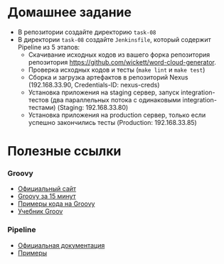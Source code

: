 # Домашнее задание

- В репозитории создайте директорию `task-08`
- В директории `task-08` создайте `Jenkinsfile`, который содержит Pipeline из 5 этапов:
  - Скачивание исходных кодов из вашего форка репозитория репозитория https://github.com/wickett/word-cloud-generator.
  - Проверка исходных кодов и тесты (`make lint` и `make test`)
  - Сборка и загрузка артефактов в репозиторий Nexus (192.168.33.90, Credentials-ID: nexus-creds)
  - Установка приложения на staging сервер, запуск integration-тестов (два параллельных потока с одинаковыми integration-тестами) (Staging: 192.168.33.80)
  - Установка приложения на production сервер, только если успешно закончились тесты (Production: 192.168.33.85)

# Полезные ссылки

### Groovy
- [Официальный сайт](http://www.groovy-lang.org/)
- [Groovy за 15 минут](https://habr.com/ru/post/122127/)
- [Примеры кода на Groovy](https://mrhaki.blogspot.com/search/label/Groovy)
- [Учебник Groov](https://ru.wikibooks.org/wiki/Groovy)

### Pipeline

- [Официальная документация](https://jenkins.io/doc/book/pipeline/)
- [Примеры](https://github.com/jenkinsci/pipeline-examples)


